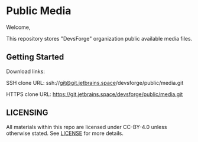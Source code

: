 # Public Media

Welcome,

This repository stores "DevsForge" organization public available media files.

## Getting Started

Download links:

SSH clone URL: ssh://git@git.jetbrains.space/devsforge/public/media.git

HTTPS clone URL: https://git.jetbrains.space/devsforge/public/media.git

## LICENSING

All materials within this repo are licensed under CC-BY-4.0 unless otherwise
stated.
See [LICENSE](LICENSE) for more details.
